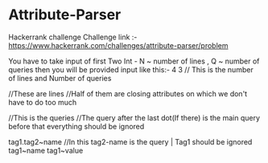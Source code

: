 # Attribute-Parser
Hackerrank challenge
Challenge link :- https://www.hackerrank.com/challenges/attribute-parser/problem

You have to take input of first Two Int - N ~ number of lines , Q ~ number of queries
then you will be provided input like this:-
4 3 // This is the number of lines and Number of queries

//These are lines
//Half of them are closing attributes on which we don't have to do too much
<tag1 value = "HelloWorld"> 
<tag2 name = "Name1">
</tag2>
</tag1>

//This is the queries
//The query after the last dot(If there) is the main query before that everything should be ignored

tag1.tag2~name //In this tag2-name is the query  | Tag1 should be ignored
tag1~name
tag1~value
